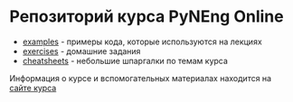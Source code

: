# Репозиторий курса PyNEng Online

* [examples](https://github.com/pyneng/pyneng-online-jun-jul-2017/tree/master/examples) - примеры кода, которые используются на лекциях
* [exercises](https://github.com/pyneng/pyneng-online-jun-jul-2017/tree/master/exercises) - домашние задания
* [cheatsheets](https://github.com/pyneng/pyneng-online-jun-jul-2017/tree/master/cheatsheets) - небольшие шпаргалки по темам курса

Информация о курсе и вспомогательных материалах находится на [сайте курса](https://pyneng.github.io/)


